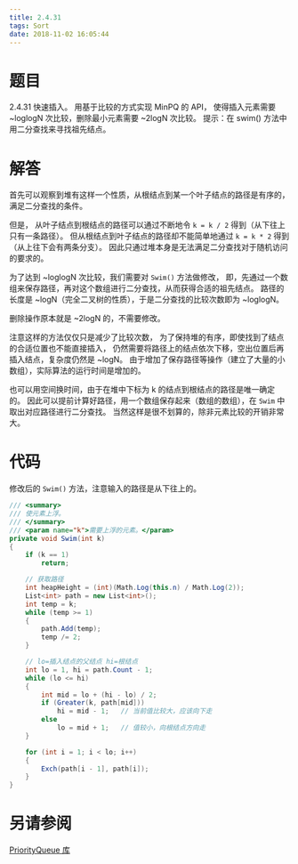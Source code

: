 ```yaml
---
title: 2.4.31
tags: Sort
date: 2018-11-02 16:05:44
---
```


# 题目

2.4.31
快速插入。
用基于比较的方式实现 MinPQ 的 API，
使得插入元素需要 ~loglogN 次比较，删除最小元素需要 ~2logN 次比较。
提示：在 swim() 方法中用二分查找来寻找祖先结点。

# 解答

首先可以观察到堆有这样一个性质，从根结点到某一个叶子结点的路径是有序的，满足二分查找的条件。

但是，
从叶子结点到根结点的路径可以通过不断地令 `k = k / 2` 得到（从下往上只有一条路径）。
但从根结点到叶子结点的路径却不能简单地通过 `k = k * 2` 得到（从上往下会有两条分支）。
因此只通过堆本身是无法满足二分查找对于随机访问的要求的。

为了达到 ~loglogN 次比较，我们需要对 `Swim()` 方法做修改，
即，先通过一个数组来保存路径，再对这个数组进行二分查找，从而获得合适的祖先结点。
路径的长度是 ~logN（完全二叉树的性质），于是二分查找的比较次数即为 ~loglogN。

删除操作原本就是 ~2logN 的，不需要修改。

注意这样的方法仅仅只是减少了比较次数，
为了保持堆的有序，即使找到了结点的合适位置也不能直接插入，
仍然需要将路径上的结点依次下移，空出位置后再插入结点，复杂度仍然是 ~logN。
由于增加了保存路径等操作（建立了大量的小数组），实际算法的运行时间是增加的。

也可以用空间换时间，由于在堆中下标为 k 的结点到根结点的路径是唯一确定的。
因此可以提前计算好路径，用一个数组保存起来（数组的数组），在 `Swim` 中取出对应路径进行二分查找。
当然这样是很不划算的，除非元素比较的开销非常大。

# 代码

修改后的 `Swim()` 方法，注意输入的路径是从下往上的。

```csharp
/// <summary>
/// 使元素上浮。
/// </summary>
/// <param name="k">需要上浮的元素。</param>
private void Swim(int k)
{
    if (k == 1)
        return;

    // 获取路径
    int heapHeight = (int)(Math.Log(this.n) / Math.Log(2));
    List<int> path = new List<int>();
    int temp = k;
    while (temp >= 1)
    {
        path.Add(temp);
        temp /= 2;
    }

    // lo=插入结点的父结点 hi=根结点
    int lo = 1, hi = path.Count - 1;
    while (lo <= hi)
    {
        int mid = lo + (hi - lo) / 2;
        if (Greater(k, path[mid]))
            hi = mid - 1;   // 当前值比较大，应该向下走
        else
            lo = mid + 1;   // 值较小，向根结点方向走
    }

    for (int i = 1; i < lo; i++)
    {
        Exch(path[i - 1], path[i]);
    }
}
```

# 另请参阅

[PriorityQueue 库](https://alg4.ikesnowy.com/docs/api/PriorityQueue.html)